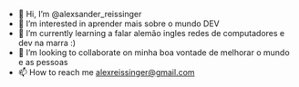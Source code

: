 - 👋 Hi, I’m @alexsander_reissinger
- 👀 I’m interested in aprender mais sobre o mundo DEV
- 🌱 I’m currently learning a falar alemão ingles redes de computadores e dev na marra :)
- 💞️ I’m looking to collaborate on minha boa vontade de melhorar o mundo e as pessoas
- 📫 How to reach me alexreissinger@gmail.com

<!---
alexreissinger/alexreissinger is a ✨ special ✨ repository because its `README.md` (this file) appears on your GitHub profile.
You can click the Preview link to take a look at your changes.
--->
